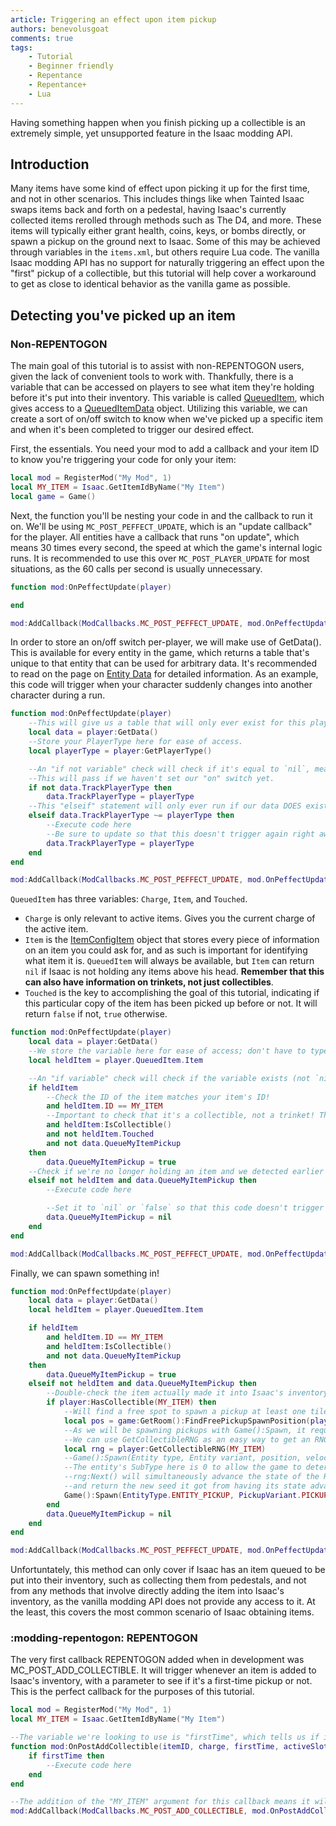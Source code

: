```yaml
---
article: Triggering an effect upon item pickup
authors: benevolusgoat
comments: true
tags:
    - Tutorial
    - Beginner friendly
    - Repentance
    - Repentance+
    - Lua
---
```


Having something happen when you finish picking up a collectible is an extremely simple, yet unsupported feature in the Isaac modding API.

## Introduction
Many items have some kind of effect upon picking it up for the first time, and not in other scenarios. This includes things like when Tainted Isaac swaps items back and forth on a pedestal, having Isaac's currently collected items rerolled through methods such as The D4, and more. These items will typically either grant health, coins, keys, or bombs directly, or spawn a pickup on the ground next to Isaac. Some of this may be achieved through variables in the `items.xml`, but others require Lua code. The vanilla Isaac modding API has no support for naturally triggering an effect upon the "first" pickup of a collectible, but this tutorial will help cover a workaround to get as close to identical behavior as the vanilla game as possible.

## Detecting you've picked up an item

### Non-REPENTOGON
The main goal of this tutorial is to assist with non-REPENTOGON users, given the lack of convenient tools to work with. Thankfully, there is a variable that can be accessed on players to see what item they're holding before it's put into their inventory. This variable is called [QueuedItem](https://wofsauge.github.io/IsaacDocs/rep/EntityPlayer.html#queueditem), which gives access to a [QueuedItemData](https://wofsauge.github.io/IsaacDocs/rep/QueueItemData.html) object. Utilizing this variable, we can create a sort of on/off switch to know when we've picked up a specific item and when it's been completed to trigger our desired effect.

First, the essentials. You need your mod to add a callback and your item ID to know you're triggering your code for only your item:

```Lua
local mod = RegisterMod("My Mod", 1)
local MY_ITEM = Isaac.GetItemIdByName("My Item")
local game = Game()
```

Next, the function you'll be nesting your code in and the callback to run it on. We'll be using `MC_POST_PEFFECT_UPDATE`, which is an "update callback" for the player. All entities have a callback that runs "on update", which means 30 times every second, the speed at which the game's internal logic runs. It is recommended to use this over `MC_POST_PLAYER_UPDATE` for most situations, as the 60 calls per second is usually unnecessary.

```Lua
function mod:OnPeffectUpdate(player)

end

mod:AddCallback(ModCallbacks.MC_POST_PEFFECT_UPDATE, mod.OnPeffectUpdate)
```

In order to store an on/off switch per-player, we will make use of GetData(). This is available for every entity in the game, which returns a table that's unique to that entity that can be used for arbitrary data. It's recommended to read on the page on [Entity Data](../concepts/entity_data.md) for detailed information. As an example, this code will trigger when your character suddenly changes into another character during a run.

```Lua
function mod:OnPeffectUpdate(player)
	--This will give us a table that will only ever exist for this player.
	local data = player:GetData()
	--Store your PlayerType here for ease of access.
	local playerType = player:GetPlayerType()

	--An "if not variable" check will check if it's equal to `nil`, meaning doesn't exist/hasn't been initialized yet, or `false`.
	--This will pass if we haven't set our "on" switch yet.
	if not data.TrackPlayerType then
		data.TrackPlayerType = playerType
	--This "elseif" statement will only ever run if our data DOES exist, thanks to the if check attached above it.
	elseif data.TrackPlayerType ~= playerType then
		--Execute code here
		--Be sure to update so that this doesn't trigger again right away!
		data.TrackPlayerType = playerType
	end
end

mod:AddCallback(ModCallbacks.MC_POST_PEFFECT_UPDATE, mod.OnPeffectUpdate)
```

`QueuedItem` has three variables: `Charge`, `Item`, and `Touched`.

- `Charge` is only relevant to active items. Gives you the current charge of the active item.
- `Item` is the [ItemConfigItem](https://wofsauge.github.io/IsaacDocs/rep/ItemConfig_Item.html) object that stores every piece of information on an item you could ask for, and as such is important for identifying what item it is. `QueuedItem` will always be available, but `Item` can return `nil` if Isaac is not holding any items above his head. **Remember that this can also have information on trinkets, not just collectibles**.
- `Touched` is the key to accomplishing the goal of this tutorial, indicating if this particular copy of the item has been picked up before or not. It will return `false` if not, `true` otherwise.

```Lua
function mod:OnPeffectUpdate(player)
	local data = player:GetData()
	--We store the variable here for ease of access; don't have to type it out every time you need it
	local heldItem = player.QueuedItem.Item

	--An "if variable" check will check if the variable exists (not `nil`) or is equal to `true`. This check will pass if Isaac is holding an item!
	if heldItem
		--Check the ID of the item matches your item's ID!
		and heldItem.ID == MY_ITEM
		--Important to check that it's a collectible, not a trinket! There's :IsTrinket() if you wish to check otherwise.
		and heldItem:IsCollectible()
		and not heldItem.Touched
		and not data.QueueMyItemPickup
	then
		data.QueueMyItemPickup = true
	--Check if we're no longer holding an item and we detected earlier we were holding our item.
	elseif not heldItem and data.QueueMyItemPickup then
		--Execute code here

		--Set it to `nil` or `false` so that this code doesn't trigger again right away.
		data.QueueMyItemPickup = nil
	end
end

mod:AddCallback(ModCallbacks.MC_POST_PEFFECT_UPDATE, mod.OnPeffectUpdate)
```

Finally, we can spawn something in!

```Lua
function mod:OnPeffectUpdate(player)
	local data = player:GetData()
	local heldItem = player.QueuedItem.Item

	if heldItem
		and heldItem.ID == MY_ITEM
		and heldItem:IsCollectible()
		and not data.QueueMyItemPickup
	then
		data.QueueMyItemPickup = true
	elseif not heldItem and data.QueueMyItemPickup then
		--Double-check the item actually made it into Isaac's inventory!
		if player:HasCollectible(MY_ITEM) then
			--Will find a free spot to spawn a pickup at least one tile away from Isaac. 40 = 1 tile.
			local pos = game:GetRoom():FindFreePickupSpawnPosition(player.Position, 40)
			--As we will be spawning pickups with Game():Spawn, it requires a seed to determine any RNG factors involved.
			--We can use GetCollectibleRNG as an easy way to get an RNG object to provide a seed for us that's specific to a collectible!
			local rng = player:GetCollectibleRNG(MY_ITEM)
			--Game():Spawn(Entity type, Entity variant, position, velocity, Entity who spawned it, Entity subtype, RNG seed)
			--The entity's SubType here is 0 to allow the game to determine what kind of heart pickup is spawned. Handy for hearts, keys, coins, bombs, trinkets, and collectibles.
			--rng:Next() will simultaneously advance the state of the RNG object (so it can return a different number next time its used)
			--and return the new seed it got from having its state advanced, perfect for nestling inside this function.
			Game():Spawn(EntityType.ENTITY_PICKUP, PickupVariant.PICKUP_HEART, pos, Vector.Zero, player, 0, rng:Next())
		end
		data.QueueMyItemPickup = nil
	end
end

mod:AddCallback(ModCallbacks.MC_POST_PEFFECT_UPDATE, mod.OnPeffectUpdate)
```

Unfortuntately, this method can only cover if Isaac has an item queued to be put into their inventory, such as collecting them from pedestals, and not from any methods that involve directly adding the item into Isaac's inventory, as the vanilla modding API does not provide any access to it. At the least, this covers the most common scenario of Isaac obtaining items.

### :modding-repentogon: REPENTOGON
The very first callback REPENTOGON added when in development was MC_POST_ADD_COLLECTIBLE. It will trigger whenever an item is added to Isaac's inventory, with a parameter to see if it's a first-time pickup or not. This is the perfect callback for the purposes of this tutorial.

```Lua
local mod = RegisterMod("My Mod", 1)
local MY_ITEM = Isaac.GetItemIdByName("My Item")

--The variable we're looking to use is "firstTime", which tells us if it's a first-time pickup or not.
function mod:OnPostAddCollectible(itemID, charge, firstTime, activeSlot, varData, player)
	if firstTime then
		--Execute code here
	end
end

--The addition of the "MY_ITEM" argument for this callback means it will only ever trigger for your item.
mod:AddCallback(ModCallbacks.MC_POST_ADD_COLLECTIBLE, mod.OnPostAddCollectible, MY_ITEM)
```